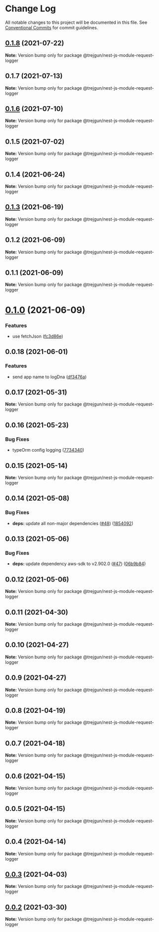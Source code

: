 # Change Log

All notable changes to this project will be documented in this file.
See [Conventional Commits](https://conventionalcommits.org) for commit guidelines.

## [0.1.8](https://github.com/trejgun/common-packages/compare/@trejgun/nest-js-module-request-logger@0.1.7...@trejgun/nest-js-module-request-logger@0.1.8) (2021-07-22)

**Note:** Version bump only for package @trejgun/nest-js-module-request-logger





## 0.1.7 (2021-07-13)

**Note:** Version bump only for package @trejgun/nest-js-module-request-logger





## [0.1.6](https://github.com/trejgun/common-packages/compare/@trejgun/nest-js-module-request-logger@0.1.5...@trejgun/nest-js-module-request-logger@0.1.6) (2021-07-10)

**Note:** Version bump only for package @trejgun/nest-js-module-request-logger





## 0.1.5 (2021-07-02)

**Note:** Version bump only for package @trejgun/nest-js-module-request-logger





## 0.1.4 (2021-06-24)

**Note:** Version bump only for package @trejgun/nest-js-module-request-logger





## [0.1.3](https://github.com/trejgun/common-packages/compare/@trejgun/nest-js-module-request-logger@0.1.2...@trejgun/nest-js-module-request-logger@0.1.3) (2021-06-19)

**Note:** Version bump only for package @trejgun/nest-js-module-request-logger





## 0.1.2 (2021-06-09)

**Note:** Version bump only for package @trejgun/nest-js-module-request-logger





## 0.1.1 (2021-06-09)

**Note:** Version bump only for package @trejgun/nest-js-module-request-logger





# [0.1.0](https://github.com/trejgun/common-packages/compare/@trejgun/nest-js-module-request-logger@0.0.18...@trejgun/nest-js-module-request-logger@0.1.0) (2021-06-09)


### Features

* use fetchJson ([fc3d86e](https://github.com/trejgun/common-packages/commit/fc3d86e0a27e2cf4387d8706222abae24bde9b16))





## 0.0.18 (2021-06-01)


### Features

* send app name to logDna ([df3476a](https://github.com/trejgun/common-packages/commit/df3476a4a17098fdf80f99cf2400d114cd4e47ad))





## 0.0.17 (2021-05-31)

**Note:** Version bump only for package @trejgun/nest-js-module-request-logger





## 0.0.16 (2021-05-23)


### Bug Fixes

* typeOrm config logging ([7734340](https://github.com/trejgun/common-packages/commit/77343402c7e0c63d3d19bfc55df29b961f68eaaa))





## 0.0.15 (2021-05-14)

**Note:** Version bump only for package @trejgun/nest-js-module-request-logger





## 0.0.14 (2021-05-08)


### Bug Fixes

* **deps:** update all non-major dependencies ([#48](https://github.com/trejgun/common-packages/issues/48)) ([1854092](https://github.com/trejgun/common-packages/commit/1854092c4d51e9ec43aa1d75bb43037c21b11630))





## 0.0.13 (2021-05-06)


### Bug Fixes

* **deps:** update dependency aws-sdk to v2.902.0 ([#47](https://github.com/trejgun/common-packages/issues/47)) ([06b9b84](https://github.com/trejgun/common-packages/commit/06b9b845709c6eb67b7e04277f86ecb9bf19fc73))





## 0.0.12 (2021-05-06)

**Note:** Version bump only for package @trejgun/nest-js-module-request-logger





## 0.0.11 (2021-04-30)

**Note:** Version bump only for package @trejgun/nest-js-module-request-logger





## 0.0.10 (2021-04-27)

**Note:** Version bump only for package @trejgun/nest-js-module-request-logger





## 0.0.9 (2021-04-27)

**Note:** Version bump only for package @trejgun/nest-js-module-request-logger





## 0.0.8 (2021-04-19)

**Note:** Version bump only for package @trejgun/nest-js-module-request-logger





## 0.0.7 (2021-04-18)

**Note:** Version bump only for package @trejgun/nest-js-module-request-logger





## 0.0.6 (2021-04-15)

**Note:** Version bump only for package @trejgun/nest-js-module-request-logger





## 0.0.5 (2021-04-15)

**Note:** Version bump only for package @trejgun/nest-js-module-request-logger





## 0.0.4 (2021-04-14)

**Note:** Version bump only for package @trejgun/nest-js-module-request-logger





## [0.0.3](https://github.com/trejgun/common-packages/compare/@trejgun/nest-js-module-request-logger@0.0.2...@trejgun/nest-js-module-request-logger@0.0.3) (2021-04-03)

**Note:** Version bump only for package @trejgun/nest-js-module-request-logger





## [0.0.2](https://github.com/trejgun/common-packages/compare/@trejgun/nest-js-module-request-logger@1.0.17...@trejgun/nest-js-module-request-logger@0.0.2) (2021-03-30)

**Note:** Version bump only for package @trejgun/nest-js-module-request-logger
